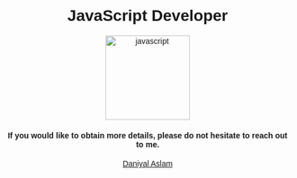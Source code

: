 <link rel="preconnect" href="https://fonts.googleapis.com">
<link rel="preconnect" href="https://fonts.gstatic.com" crossorigin>
<link href="https://fonts.googleapis.com/css2?family=Poppins:wght@400;500;600;700&display=swap" rel="stylesheet">
<div style="text-align:center;  font-family: 'Poppins', sans-serif;">
<h1 style="text-align:center;  font-family: 'Poppins', sans-serif;">JavaScript Developer </h1>
<img src="https://upload.wikimedia.org/wikipedia/commons/6/6a/JavaScript-logo.png" alt="javascript" width="150" height="150"/> 
 <h4>If you would like to obtain more details, please do not hesitate to reach out to me.</h4>
  <a align="center" style="text-align:center; " href="https://daniyalaslam.com/" target="_blank"> Daniyal Aslam </a>
</div>

